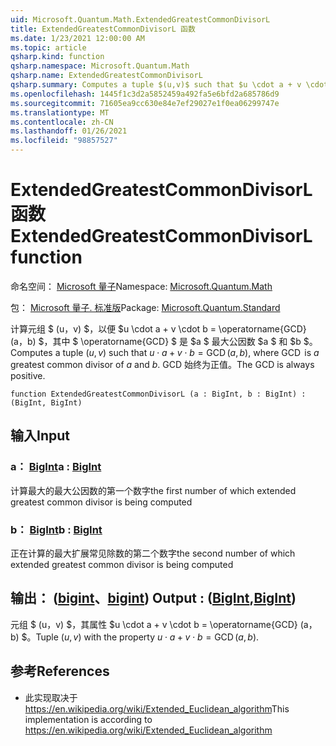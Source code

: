 ```yaml
---
uid: Microsoft.Quantum.Math.ExtendedGreatestCommonDivisorL
title: ExtendedGreatestCommonDivisorL 函数
ms.date: 1/23/2021 12:00:00 AM
ms.topic: article
qsharp.kind: function
qsharp.namespace: Microsoft.Quantum.Math
qsharp.name: ExtendedGreatestCommonDivisorL
qsharp.summary: Computes a tuple $(u,v)$ such that $u \cdot a + v \cdot b = \operatorname{GCD}(a, b)$, where $\operatorname{GCD}$ is $a$ greatest common divisor of $a$ and $b$. The GCD is always positive.
ms.openlocfilehash: 1445f1c3d2a5852459a492fa5e6bfd2a685786d9
ms.sourcegitcommit: 71605ea9cc630e84e7ef29027e1f0ea06299747e
ms.translationtype: MT
ms.contentlocale: zh-CN
ms.lasthandoff: 01/26/2021
ms.locfileid: "98857527"
---
```

# <a name="extendedgreatestcommondivisorl-function"></a><span data-ttu-id="b81c7-102">ExtendedGreatestCommonDivisorL 函数</span><span class="sxs-lookup"><span data-stu-id="b81c7-102">ExtendedGreatestCommonDivisorL function</span></span>

<span data-ttu-id="b81c7-103">命名空间： [Microsoft 量子](xref:Microsoft.Quantum.Math)</span><span class="sxs-lookup"><span data-stu-id="b81c7-103">Namespace: [Microsoft.Quantum.Math](xref:Microsoft.Quantum.Math)</span></span>

<span data-ttu-id="b81c7-104">包： [Microsoft 量子. 标准版](https://nuget.org/packages/Microsoft.Quantum.Standard)</span><span class="sxs-lookup"><span data-stu-id="b81c7-104">Package: [Microsoft.Quantum.Standard](https://nuget.org/packages/Microsoft.Quantum.Standard)</span></span>


<span data-ttu-id="b81c7-105">计算元组 $ (u，v) $，以便 $u \cdot a + v \cdot b = \operatorname{GCD} (a，b) $，其中 $ \operatorname{GCD} $ 是 $a $ 最大公因数 $a $ 和 $b $。</span><span class="sxs-lookup"><span data-stu-id="b81c7-105">Computes a tuple $(u,v)$ such that $u \cdot a + v \cdot b = \operatorname{GCD}(a, b)$, where $\operatorname{GCD}$ is $a$ greatest common divisor of $a$ and $b$.</span></span> <span data-ttu-id="b81c7-106">GCD 始终为正值。</span><span class="sxs-lookup"><span data-stu-id="b81c7-106">The GCD is always positive.</span></span>

```qsharp
function ExtendedGreatestCommonDivisorL (a : BigInt, b : BigInt) : (BigInt, BigInt)
```


## <a name="input"></a><span data-ttu-id="b81c7-107">输入</span><span class="sxs-lookup"><span data-stu-id="b81c7-107">Input</span></span>

### <a name="a--bigint"></a><span data-ttu-id="b81c7-108">a： [BigInt](xref:microsoft.quantum.lang-ref.bigint)</span><span class="sxs-lookup"><span data-stu-id="b81c7-108">a : [BigInt](xref:microsoft.quantum.lang-ref.bigint)</span></span>

<span data-ttu-id="b81c7-109">计算最大的最大公因数的第一个数字</span><span class="sxs-lookup"><span data-stu-id="b81c7-109">the first number of which extended greatest common divisor is being computed</span></span>


### <a name="b--bigint"></a><span data-ttu-id="b81c7-110">b： [BigInt](xref:microsoft.quantum.lang-ref.bigint)</span><span class="sxs-lookup"><span data-stu-id="b81c7-110">b : [BigInt](xref:microsoft.quantum.lang-ref.bigint)</span></span>

<span data-ttu-id="b81c7-111">正在计算的最大扩展常见除数的第二个数字</span><span class="sxs-lookup"><span data-stu-id="b81c7-111">the second number of which extended greatest common divisor is being computed</span></span>



## <a name="output--bigintbigint"></a><span data-ttu-id="b81c7-112">输出： ([bigint](xref:microsoft.quantum.lang-ref.bigint)、[bigint](xref:microsoft.quantum.lang-ref.bigint)) </span><span class="sxs-lookup"><span data-stu-id="b81c7-112">Output : ([BigInt](xref:microsoft.quantum.lang-ref.bigint),[BigInt](xref:microsoft.quantum.lang-ref.bigint))</span></span>

<span data-ttu-id="b81c7-113">元组 $ (u，v) $，其属性 $u \cdot a + v \cdot b = \operatorname{GCD} (a，b) $。</span><span class="sxs-lookup"><span data-stu-id="b81c7-113">Tuple $(u,v)$ with the property $u \cdot a + v \cdot b = \operatorname{GCD}(a, b)$.</span></span>

## <a name="references"></a><span data-ttu-id="b81c7-114">参考</span><span class="sxs-lookup"><span data-stu-id="b81c7-114">References</span></span>

- <span data-ttu-id="b81c7-115">此实现取决于 https://en.wikipedia.org/wiki/Extended_Euclidean_algorithm</span><span class="sxs-lookup"><span data-stu-id="b81c7-115">This implementation is according to https://en.wikipedia.org/wiki/Extended_Euclidean_algorithm</span></span>